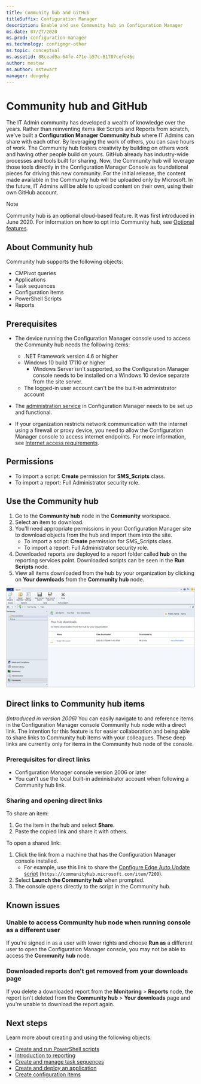 ```yaml
---
title: Community hub and GitHub
titleSuffix: Configuration Manager
description: Enable and use Community hub in Configuration Manager
ms.date: 07/27/2020
ms.prod: configuration-manager
ms.technology: configmgr-other
ms.topic: conceptual
ms.assetid: 88cead9a-64fe-471e-b57c-81707cefe46c
author: mestew
ms.author: mstewart
manager: dougeby 
---
```


# Community hub and GitHub
<!--3555935, 3555936-->

The IT Admin community has developed a wealth of knowledge over the years. Rather than reinventing items like Scripts and Reports from scratch, we've built a **Configuration Manager Community hub** where IT Admins can share with each other. By leveraging the work of others, you can save hours of work. The Community hub fosters creativity by building on others work and having other people build on yours. GitHub already has industry-wide processes and tools built for sharing. Now, the Community hub will leverage those tools directly in the Configuration Manager Console as foundational pieces for driving this new community. For the initial release, the content made available in the Community hub will be uploaded only by Microsoft. In the future, IT Admins will be able to upload content on their own, using their own GitHub account.

> [!Note]  
> Community hub is an optional cloud-based feature. It was first introduced in June 2020. For information on how to opt into Community hub, see [Optional features](install-in-console-updates.md#bkmk_options).

## About Community hub

Community hub supports the following objects:

- CMPivot queries
- Applications
- Task sequences
- Configuration items
- PowerShell Scripts
- Reports

## Prerequisites

- The device running the Configuration Manager console used to access the Community hub needs the following items:
   - .NET Framework version 4.6 or higher
   - Windows 10 build 17110 or higher
      - Windows Server isn't supported, so the Configuration Manager console needs to be installed on a Windows 10 device separate from the site server.
   - The logged-in user account can't be the built-in administrator account

- The [administration service](../../../develop/adminservice/set-up.md) in Configuration Manager needs to be set up and functional.

- If your organization restricts network communication with the internet using a firewall or proxy device, you need to allow the Configuration Manager console to access internet endpoints. For more information, see [Internet access requirements](../../plan-design/network/internet-endpoints.md#community-hub).

## Permissions

- To import a script: **Create** permission for **SMS_Scripts** class.
- To import a report: Full Administrator security role.


## Use the Community hub

1. Go to the **Community hub** node in the **Community** workspace.
1. Select an item to download.
1. You'll need appropriate permissions in your Configuration Manager site to download objects from the hub and import them into the site.
    - To import a script: **Create** permission for SMS_Scripts class.
    - To import a report: Full Administrator security role.
1. Downloaded reports are deployed to a report folder called **hub** on the reporting services point. Downloaded scripts can be seen in the **Run Scripts** node.
1. View all items downloaded from the hub by your organization by clicking on **Your downloads** from the **Community hub** node.

[![All items downloaded from the community hub](./media/3555935-community-hub-downloads.png)](./media/3555935-community-hub-downloads.png#lightbox)


## <a name="bkmk_deeplink"></a> Direct links to Community hub items
<!--4224406-->
*(Introduced in version 2006)*
You can easily navigate to and reference items in the Configuration Manager console Community hub node with a direct link. The intention for this feature is for easier collaboration and being able to share links to Community hub items with your colleagues. These deep links are currently only for items in the Community hub node of the console.

### Prerequisites for direct links

- Configuration Manager console version 2006 or later
- You can't use the local built-in administrator account when following a Community hub link.

### Sharing and opening direct links

To share an item:
1. Go the item in the hub and select **Share**.
1. Paste the copied link and share it with others.

To open a shared link:
1. Click the link from a machine that has the Configuration Manager console installed.
   - For example, use this link to share the [Configure Edge Auto Update script](https://communityhub.microsoft.com/item/7200) (`https://communityhub.microsoft.com/item/7200`).
1. Select **Launch the Community hub** when prompted.
1. The console opens directly to the script in the Community hub.

## <a name="bkmk_known"></a> Known issues

### Unable to access Community hub node when running console as a different user
<!--7826897-->
If you're signed in as a user with lower rights and choose **Run as** a different user to open the Configuration Manager console, you may not be able to access the **Community hub** node.

### Downloaded reports don't get removed from your downloads page
<!--7851305-->
If you delete a downloaded report from the **Monitoring** > **Reports** node, the report isn't deleted from the **Community hub** > **Your downloads** page and you're unable to download the report again. 

## Next steps

Learn more about creating and using the following objects:

- [Create and run PowerShell scripts](../../../apps/deploy-use/create-deploy-scripts.md)
- [Introduction to reporting](introduction-to-reporting.md)
- [Create and manage task sequences](../../../osd/deploy-use/manage-task-sequences-to-automate-tasks.md)
- [Create and deploy an application](../../../apps/get-started/create-and-deploy-an-application.md)
- [Create configuration items](../../../compliance/deploy-use/create-configuration-items.md)